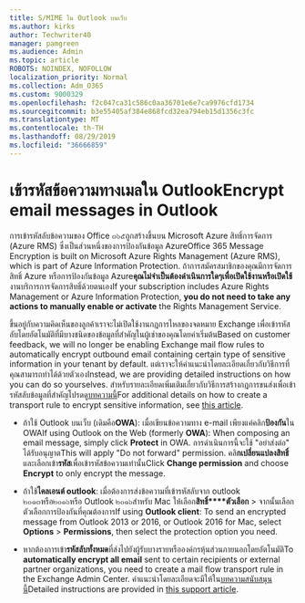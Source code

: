```yaml
---
title: S/MIME ใน Outlook บนเว็บ
ms.author: kirks
author: Techwriter40
manager: pamgreen
ms.audience: Admin
ms.topic: article
ROBOTS: NOINDEX, NOFOLLOW
localization_priority: Normal
ms.collection: Adm_O365
ms.custom: 9000329
ms.openlocfilehash: f2c047ca31c586c0aa36701e6e7ca9976cfd1734
ms.sourcegitcommit: b3e55405af384e868fcd32ea794eb15d1356c3fc
ms.translationtype: MT
ms.contentlocale: th-TH
ms.lasthandoff: 08/29/2019
ms.locfileid: "36666859"
---
```

# <a name="encrypt-email-messages-in-outlook"></a><span data-ttu-id="4b5ea-102">เข้ารหัสข้อความทางเมลใน Outlook</span><span class="sxs-lookup"><span data-stu-id="4b5ea-102">Encrypt email messages in Outlook</span></span>

<span data-ttu-id="4b5ea-103">การเข้ารหัสลับข้อความของ Office ๓๖๕ถูกสร้างขึ้นบน Microsoft Azure สิทธิ์การจัดการ (Azure RMS) ซึ่งเป็นส่วนหนึ่งของการป้องกันข้อมูล Azure</span><span class="sxs-lookup"><span data-stu-id="4b5ea-103">Office 365 Message Encryption is built on Microsoft Azure Rights Management (Azure RMS), which is part of Azure Information Protection.</span></span> <span data-ttu-id="4b5ea-104">ถ้าการสมัครสมาชิกของคุณมีการจัดการสิทธิ์ Azure หรือการป้องกันข้อมูล Azure**คุณไม่จำเป็นต้องดำเนินการใดๆเพื่อเปิดใช้งานหรือเปิดใช้**งานบริการการจัดการสิทธิ์ด้วยตนเอง</span><span class="sxs-lookup"><span data-stu-id="4b5ea-104">If your subscription includes Azure Rights Management or Azure Information Protection, **you do not need to take any actions to manually enable or activate** the Rights Management Service.</span></span>

<span data-ttu-id="4b5ea-105">ขึ้นอยู่กับความคิดเห็นของลูกค้าเราจะไม่เปิดใช้งานกฎการไหลของจดหมาย Exchange เพื่อเข้ารหัสลับโดยอัตโนมัติที่มีบางชนิดของข้อมูลที่สำคัญในผู้เช่าของคุณโดยค่าเริ่มต้น</span><span class="sxs-lookup"><span data-stu-id="4b5ea-105">Based on customer feedback, we will no longer be enabling Exchange mail flow rules to automatically encrypt outbound email containing certain type of sensitive information in your tenant by default.</span></span> <span data-ttu-id="4b5ea-106">แต่เราจะให้คำแนะนำโดยละเอียดเกี่ยวกับวิธีการที่คุณสามารถทำได้ด้วยตัวเอง</span><span class="sxs-lookup"><span data-stu-id="4b5ea-106">Instead, we are providing detailed instructions on how you can do so yourselves.</span></span> <span data-ttu-id="4b5ea-107">สำหรับรายละเอียดเพิ่มเติมเกี่ยวกับวิธีการสร้างกฎการขนส่งเพื่อเข้ารหัสลับข้อมูลที่สำคัญโปรดดู[บทความนี้](https://aka.ms/OmeEtr)</span><span class="sxs-lookup"><span data-stu-id="4b5ea-107">For additional details on how to create a transport rule to encrypt sensitive information, see [this article](https://aka.ms/OmeEtr).</span></span>

- <span data-ttu-id="4b5ea-108">ถ้าใช้ Outlook บนเว็บ (เดิมคือ**OWA**): เมื่อเขียนข้อความทาง e-mail เพียงแค่คลิก**ป้องกัน**ใน OWA</span><span class="sxs-lookup"><span data-stu-id="4b5ea-108">If using Outlook on the Web (formerly **OWA**): When composing an email message, simply click **Protect** in OWA.</span></span> <span data-ttu-id="4b5ea-109">การดำเนินการนี้จะใช้ "อย่าส่งต่อ" ได้รับอนุญาต</span><span class="sxs-lookup"><span data-stu-id="4b5ea-109">This will apply "Do not forward" permission.</span></span> <span data-ttu-id="4b5ea-110">คลิ**กเปลี่ยนแปลงสิทธิ์**และเลือกเข้า**รหัส**เพื่อเข้ารหัสข้อความเท่านั้น</span><span class="sxs-lookup"><span data-stu-id="4b5ea-110">Click **Change permission** and choose **Encrypt** to only encrypt the message.</span></span>

- <span data-ttu-id="4b5ea-111">ถ้าใช้**ไคลเอนต์ outlook**: เมื่อต้องการส่งข้อความที่เข้ารหัสลับจาก outlook ๒๐๑๓หรือ๒๐๑๖หรือ Outlook ๒๐๑๖สำหรับ Mac ให้เลือก**สิทธิ์\*\*\*\*ตัวเลือก** > จากนั้นเลือกตัวเลือกการป้องกันที่คุณต้องการ</span><span class="sxs-lookup"><span data-stu-id="4b5ea-111">If using **Outlook client**: To send an encrypted message from Outlook 2013 or 2016, or Outlook 2016 for Mac, select **Options** > **Permissions**, then select the protection option you need.</span></span>

- <span data-ttu-id="4b5ea-112">หากต้องการเข้า**รหัสลับทั้งหมด**ที่ส่งไปยังผู้รับบางรายหรือองค์กรหุ้นส่วนภายนอกโดยอัตโนมัติ</span><span class="sxs-lookup"><span data-stu-id="4b5ea-112">To **automatically encrypt all email** sent to certain recipients or external partner organizations, you need to create a mail flow transport rule in the Exchange Admin Center.</span></span> <span data-ttu-id="4b5ea-113">คำแนะนำโดยละเอียดจะมีให้ใน[บทความสนับสนุนนี้](https://docs.microsoft.com/office365/securitycompliance/define-mail-flow-rules-to-encrypt-email#create-a-mail-flow-rule-to-encrypt-email-messages-with-the-new-ome-capabilities)</span><span class="sxs-lookup"><span data-stu-id="4b5ea-113">Detailed instructions are provided in [this support article](https://docs.microsoft.com/office365/securitycompliance/define-mail-flow-rules-to-encrypt-email#create-a-mail-flow-rule-to-encrypt-email-messages-with-the-new-ome-capabilities).</span></span>

